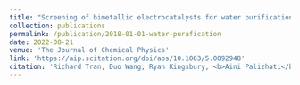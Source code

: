 ```yaml
---
title: "Screening of bimetallic electrocatalysts for water purification with machine learning"
collection: publications
permalink: /publication/2018-01-01-water-purafication
date: 2022-08-21
venue: 'The Journal of Chemical Physics'
link: 'https://aip.scitation.org/doi/abs/10.1063/5.0092948'
citation: 'Richard Tran, Duo Wang, Ryan Kingsbury, <b>Aini Palizhati</b>, Kristin Aslaug Persson, Anubhav Jain, Zachary W Ulissi, "Screening of bimetallic electrocatalysts for water purification with machine learning". Journal of Chemical Physics, 2022.'
---
```

